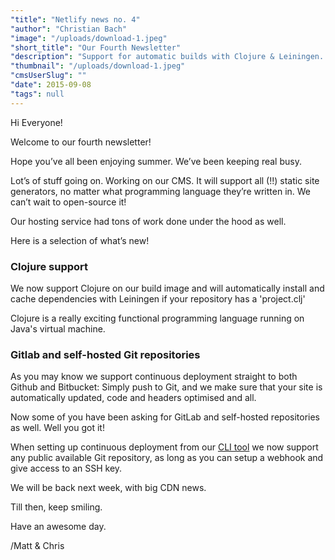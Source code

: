 ```yaml
---
"title": "Netlify news no. 4"
"author": "Christian Bach"
"image": "/uploads/download-1.jpeg"
"short_title": "Our Fourth Newsletter"
"description": "Support for automatic builds with Clojure & Leiningen. Gitlab & self-hosted Git repo support & more."
"thumbnail": "/uploads/download-1.jpeg"
"cmsUserSlug": ""
"date": 2015-09-08 
"tags": null
---
```


Hi Everyone!

Welcome to our fourth newsletter!

Hope you’ve all been enjoying summer. We’ve been keeping real busy.

Lot’s of stuff going on. Working on our CMS. It will support all (!!) static site generators, no matter what programming language they’re written in. We can’t wait to open-source it!

Our hosting service had tons of work done under the hood as well.

Here is a selection of what’s new!


### Clojure support

We now support Clojure on our build image and will automatically install and cache dependencies with Leiningen if your repository has a 'project.clj'

 Clojure is a really exciting functional programming language running on Java's virtual machine.


 ### Gitlab and self-hosted Git repositories

As you may know we support continuous deployment straight to both Github and Bitbucket: Simply push to Git, and we make sure that your site is automatically updated, code and headers optimised and all.

 Now some of you have been asking for GitLab and self-hosted repositories as well. Well you got it!

 When setting up continuous deployment from our [CLI tool](http://netlify.us2.list-manage.com/track/click?u=3ca88a0cd26d026e590224d67&amp;id=990c45cb15&amp;e=c4ca3f6603) we now support any public available Git repository, as long as you can setup a webhook and give access to an SSH key.


  We will be back next week, with big CDN news.

 Till then, keep smiling.

 Have an awesome day.

  /Matt &amp; Chris

